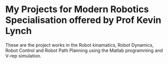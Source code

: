 # My Projects for Modern Robotics Specialisation offered by Prof Kevin Lynch
 These are the project works in the Robot kinamatics, Robot Dynamics, Robot Control and Robot Path Planning using the Matlab programming and V-rep simulation.
